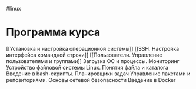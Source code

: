 #linux
# Программа курса
[[Установка и настройка операционной системы]]
[[SSH. Настройка интерфейса командной строки]]
[[Пользователи. Управление пользователями и группами]]
Загрузка ОС и процессы. Мониторинг
Устройство файловой системы Linux. Понятия файла и каталога
Введение в bash-скрипты. Планировщики задач
Управление пакетами и репозиториями. Основы сетевой безопасности
Введение в Docker